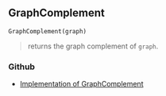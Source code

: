 ## GraphComplement

``` 
GraphComplement(graph)
```

> returns the graph complement of `graph`.
 
  

### Github

* [Implementation of GraphComplement](https://github.com/axkr/symja_android_library/blob/master/symja_android_library/matheclipse-core/src/main/java/org/matheclipse/core/builtin/GraphFunctions.java#L206) 
